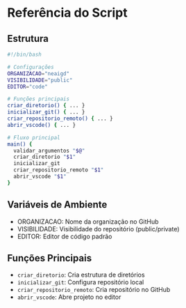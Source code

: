 # Referência do Script

## Estrutura
```bash
#!/bin/bash

# Configurações
ORGANIZACAO="neaigd"
VISIBILIDADE="public"
EDITOR="code"

# Funções principais
criar_diretorio() { ... }
inicializar_git() { ... }
criar_repositorio_remoto() { ... }
abrir_vscode() { ... }

# Fluxo principal
main() {
  validar_argumentos "$@"
  criar_diretorio "$1"
  inicializar_git
  criar_repositorio_remoto "$1"
  abrir_vscode "$1"
}
```

## Variáveis de Ambiente
- ORGANIZACAO: Nome da organização no GitHub
- VISIBILIDADE: Visibilidade do repositório (public/private)
- EDITOR: Editor de código padrão

## Funções Principais
- `criar_diretorio`: Cria estrutura de diretórios
- `inicializar_git`: Configura repositório local
- `criar_repositorio_remoto`: Cria repositório no GitHub
- `abrir_vscode`: Abre projeto no editor
